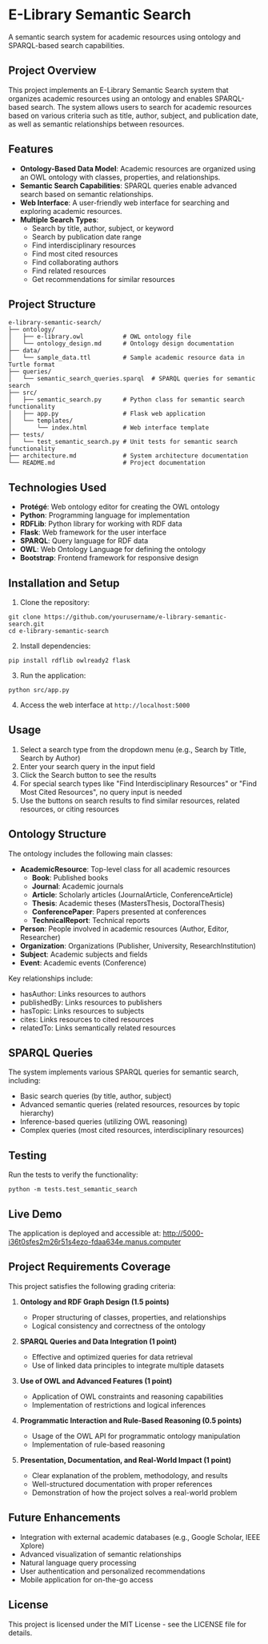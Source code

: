 # E-Library Semantic Search

A semantic search system for academic resources using ontology and SPARQL-based search capabilities.

## Project Overview

This project implements an E-Library Semantic Search system that organizes academic resources using an ontology and enables SPARQL-based search. The system allows users to search for academic resources based on various criteria such as title, author, subject, and publication date, as well as semantic relationships between resources.

## Features

- **Ontology-Based Data Model**: Academic resources are organized using an OWL ontology with classes, properties, and relationships.
- **Semantic Search Capabilities**: SPARQL queries enable advanced search based on semantic relationships.
- **Web Interface**: A user-friendly web interface for searching and exploring academic resources.
- **Multiple Search Types**:
  - Search by title, author, subject, or keyword
  - Search by publication date range
  - Find interdisciplinary resources
  - Find most cited resources
  - Find collaborating authors
  - Find related resources
  - Get recommendations for similar resources

## Project Structure

```
e-library-semantic-search/
├── ontology/
│   ├── e-library.owl           # OWL ontology file
│   └── ontology_design.md      # Ontology design documentation
├── data/
│   └── sample_data.ttl         # Sample academic resource data in Turtle format
├── queries/
│   └── semantic_search_queries.sparql  # SPARQL queries for semantic search
├── src/
│   ├── semantic_search.py      # Python class for semantic search functionality
│   ├── app.py                  # Flask web application
│   └── templates/
│       └── index.html          # Web interface template
├── tests/
│   └── test_semantic_search.py # Unit tests for semantic search functionality
├── architecture.md             # System architecture documentation
└── README.md                   # Project documentation
```

## Technologies Used

- **Protégé**: Web ontology editor for creating the OWL ontology
- **Python**: Programming language for implementation
- **RDFLib**: Python library for working with RDF data
- **Flask**: Web framework for the user interface
- **SPARQL**: Query language for RDF data
- **OWL**: Web Ontology Language for defining the ontology
- **Bootstrap**: Frontend framework for responsive design

## Installation and Setup

1. Clone the repository:
```
git clone https://github.com/yourusername/e-library-semantic-search.git
cd e-library-semantic-search
```

2. Install dependencies:
```
pip install rdflib owlready2 flask
```

3. Run the application:
```
python src/app.py
```

4. Access the web interface at `http://localhost:5000`

## Usage

1. Select a search type from the dropdown menu (e.g., Search by Title, Search by Author)
2. Enter your search query in the input field
3. Click the Search button to see the results
4. For special search types like "Find Interdisciplinary Resources" or "Find Most Cited Resources", no query input is needed
5. Use the buttons on search results to find similar resources, related resources, or citing resources

## Ontology Structure

The ontology includes the following main classes:
- **AcademicResource**: Top-level class for all academic resources
  - **Book**: Published books
  - **Journal**: Academic journals
  - **Article**: Scholarly articles (JournalArticle, ConferenceArticle)
  - **Thesis**: Academic theses (MastersThesis, DoctoralThesis)
  - **ConferencePaper**: Papers presented at conferences
  - **TechnicalReport**: Technical reports
- **Person**: People involved in academic resources (Author, Editor, Researcher)
- **Organization**: Organizations (Publisher, University, ResearchInstitution)
- **Subject**: Academic subjects and fields
- **Event**: Academic events (Conference)

Key relationships include:
- hasAuthor: Links resources to authors
- publishedBy: Links resources to publishers
- hasTopic: Links resources to subjects
- cites: Links resources to cited resources
- relatedTo: Links semantically related resources

## SPARQL Queries

The system implements various SPARQL queries for semantic search, including:
- Basic search queries (by title, author, subject)
- Advanced semantic queries (related resources, resources by topic hierarchy)
- Inference-based queries (utilizing OWL reasoning)
- Complex queries (most cited resources, interdisciplinary resources)

## Testing

Run the tests to verify the functionality:
```
python -m tests.test_semantic_search
```

## Live Demo

The application is deployed and accessible at:
http://5000-i36t0sfes2m26r51s4ezo-fdaa634e.manus.computer

## Project Requirements Coverage

This project satisfies the following grading criteria:

1. **Ontology and RDF Graph Design (1.5 points)**
   - Proper structuring of classes, properties, and relationships
   - Logical consistency and correctness of the ontology

2. **SPARQL Queries and Data Integration (1 point)**
   - Effective and optimized queries for data retrieval
   - Use of linked data principles to integrate multiple datasets

3. **Use of OWL and Advanced Features (1 point)**
   - Application of OWL constraints and reasoning capabilities
   - Implementation of restrictions and logical inferences

4. **Programmatic Interaction and Rule-Based Reasoning (0.5 points)**
   - Usage of the OWL API for programmatic ontology manipulation
   - Implementation of rule-based reasoning

5. **Presentation, Documentation, and Real-World Impact (1 point)**
   - Clear explanation of the problem, methodology, and results
   - Well-structured documentation with proper references
   - Demonstration of how the project solves a real-world problem

## Future Enhancements

- Integration with external academic databases (e.g., Google Scholar, IEEE Xplore)
- Advanced visualization of semantic relationships
- Natural language query processing
- User authentication and personalized recommendations
- Mobile application for on-the-go access

## License

This project is licensed under the MIT License - see the LICENSE file for details.
